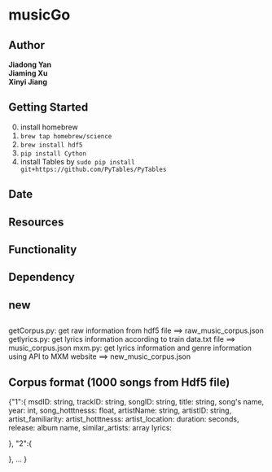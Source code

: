 # musicGo  
## Author
**Jiadong Yan**  
**Jiaming Xu**  
**Xinyi Jiang**  

## Getting Started
0. install homebrew
1. `brew tap homebrew/science`
2. `brew install hdf5`
3. `pip install Cython`
4. install Tables by `sudo pip install git+https://github.com/PyTables/PyTables`

## Date
## Resources
## Functionality
## Dependency
## new

##
getCorpus.py:  get raw information from hdf5 file   ==> raw_music_corpus.json
getlyrics.py: get lyrics information according to train data.txt file  ==> music_corpus.json
mxm.py: get lyrics information and genre information using API to MXM website ==> new_music_corpus.json

## Corpus format (1000 songs from Hdf5 file)
{"1":{
    msdID: string,
    trackID: string,
    songID: string,
    title: string, song's name,
    year: int,
    song_hotttnesss: float,
    artistName: string,
    artistID: string,
    artist_familiarity:
    artist_hotttnesss:
    artist_location:
    duration: seconds,
    release: album name,
    similar_artists: array
    lyrics:


  },
  "2":{

  },
  ...
}

